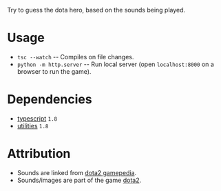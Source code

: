 Try to guess the dota hero, based on the sounds being played.


# Usage #

- `tsc --watch` -- Compiles on file changes.
- `python -m http.server` -- Run local server (open `localhost:8000` on a browser to run the game).


# Dependencies #

- [typescript](https://www.typescriptlang.org/) `1.8`
- [utilities](https://bitbucket.org/drk4/javascript_utilities) `1.8`


# Attribution #

- Sounds are linked from [dota2 gamepedia](http://dota2.gamepedia.com/).
- Sounds/images are part of the game [dota2](http://www.dota2.com/).
